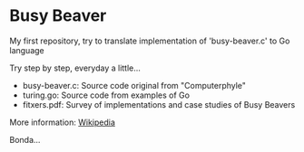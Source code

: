# Busy Beaver

My first repository, try to translate implementation of 'busy-beaver.c' to Go language

Try step by step, everyday a little...

* busy-beaver.c: 	Source code original from "Computerphyle"
* turing.go:		Source code from examples of Go
* fitxers.pdf: 		Survey of implementations and case studies of Busy Beavers

More information:
 [Wikipedia](https://en.wikipedia.org/wiki/Busy_beaver "https://en.wikipedia.org/wiki/Busy_beaver")

Bonda...

